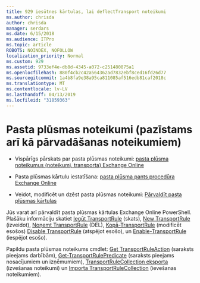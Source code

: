 ```yaml
---
title: 929 iesūtnes kārtulas, lai deflectTransport noteikumi
ms.author: chrisda
author: chrisda
manager: serdars
ms.date: 6/15/2018
ms.audience: ITPro
ms.topic: article
ROBOTS: NOINDEX, NOFOLLOW
localization_priority: Normal
ms.custom: 929
ms.assetid: 9733ef4e-db8d-4345-a072-c251480875a1
ms.openlocfilehash: 880f4cb2c42a564362ad7832ebf8ced16fd26d77
ms.sourcegitcommit: 1a4b8fa9e38a95ca811085af516edb81caf2018c
ms.translationtype: MT
ms.contentlocale: lv-LV
ms.lasthandoff: 04/13/2019
ms.locfileid: "31859363"
---
```

# <a name="mail-flow-rules-also-known-as-transport-rules"></a>Pasta plūsmas noteikumi (pazīstams arī kā pārvadāšanas noteikumiem)

- Vispārīgs pārskats par pasta plūsmas noteikumi: [pasta plūsma noteikumus (noteikumi, transporta) Exchange Online](https://technet.microsoft.com/library/jj919238.aspx)

- Pasta plūsmas kārtulu iestatīšana: [pasta plūsma pants procedūra Exchange Online](https://technet.microsoft.com/library/dn600436.aspx)

- Veidot, modificēt un dzēst pasta plūsmas noteikumi: [Pārvaldīt pasta plūsmas kārtulas](https://technet.microsoft.com/library/jj657505.aspx)

Jūs varat arī pārvaldīt pasta plūsmas kārtulas Exchange Online PowerShell. Plašāku informāciju skatiet [Iegūt TransportRule](https://docs.microsoft.com/powershell/module/exchange/policy-and-compliance/get-transportrule) (skats), [New TransportRule](https://docs.microsoft.com/powershell/module/exchange/policy-and-compliance/new-transportrule) (izveidot), [Noņemt TransportRule](https://docs.microsoft.com/powershell/module/exchange/policy-and-compliance/remove-transportrule) (DEL), [Kopā-TransportRule](https://docs.microsoft.com/powershell/module/exchange/policy-and-compliance/set-transportrule) (modificēt esošos) [Disable TransportRule](https://docs.microsoft.com/powershell/module/exchange/policy-and-compliance/disable-transportrule) (atspējot esošo), un [Enable-TransportRule](https://docs.microsoft.com/powershell/module/exchange/policy-and-compliance/enable-transportrule) (iespējot esošo).

Papildu pasta plūsmas noteikums cmdlet: [Get TransportRuleAction](https://docs.microsoft.com/powershell/module/exchange/policy-and-compliance/get-transportruleaction) (saraksts pieejams darbībām), [Get-TransportRulePredicate](https://docs.microsoft.com/powershell/module/exchange/policy-and-compliance/get-transportrulepredicate) (saraksts pieejams nosacījumiem un izņēmumiem), [TransportRuleCollection eksporta](https://docs.microsoft.com/powershell/module/exchange/policy-and-compliance/export-transportrulecollection) (izvešanas noteikumi) un [ Importa TransportRuleCollection](https://docs.microsoft.com/powershell/module/exchange/policy-and-compliance/import-transportrulecollection) (ievešanas noteikumiem).
